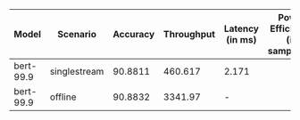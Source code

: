 | Model     | Scenario     |   Accuracy |   Throughput | Latency (in ms)   | Power Efficiency (in samples/J)   | TEST01   |
|-----------|--------------|------------|--------------|-------------------|-----------------------------------|----------|
| bert-99.9 | singlestream |    90.8811 |      460.617 | 2.171             |                                   | passed   |
| bert-99.9 | offline      |    90.8832 |     3341.97  | -                 |                                   | passed   |